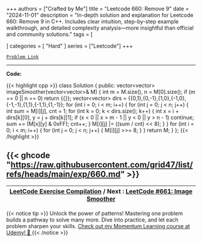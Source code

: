 
+++
authors = ["Crafted by Me"]
title = "Leetcode 660: Remove 9"
date = "2024-11-01"
description = "In-depth solution and explanation for Leetcode 660: Remove 9 in C++. Includes clear intuition, step-by-step example walkthrough, and detailed complexity analysis—more insightful than official and community solutions."
tags = [
    
]
categories = [
    "Hard"
]
series = ["Leetcode"]
+++



[`Problem Link`](https://leetcode.com/problems/remove-9/description/)

---

**Code:**

{{< highlight cpp >}}
class Solution {
public:
        vector<vector<int>> imageSmoother(vector<vector<int>>& M) {
        int m = M.size(), n = M[0].size();
        if (m == 0 || n == 0) return {{}};
        vector<vector<int>> dirs = {{0,1},{0,-1},{1,0},{-1,0},{-1,-1},{1,1},{-1,1},{1,-1}};
        for (int i = 0; i < m; i++) {
            for (int j = 0; j < n; j++) {
                int sum = M[i][j], cnt = 1;
                for (int k = 0; k < dirs.size(); k++) {
                    int x = i + dirs[k][0], y = j + dirs[k][1];
                    if (x < 0 || x > m - 1 || y < 0 || y > n - 1) continue;
                    sum += (M[x][y] & 0xFF);
                    cnt++;
                }
                M[i][j] |= ((sum / cnt) << 8);
            }
        }
         for (int i = 0; i < m; i++) {
            for (int j = 0; j < n; j++) {
                M[i][j] >>= 8;
            }
         }
        return M;
    }
};
{{< /highlight >}}

{{< ghcode "https://raw.githubusercontent.com/grid47/list/refs/heads/main/exp/660.md" >}}
---

| [LeetCode Exercise Compilation](https://grid47.xyz/leetcode/) / Next : [LeetCode #661: Image Smoother](https://grid47.xyz/posts/leetcode_661) |
| --- |
{{< notice tip >}}
Unlock the power of patterns! Mastering one problem builds a pathway to solve many more. Dive into practice, and let each problem sharpen your skills. [Check out my Momentum Learning course at Udemy! 🚀 ](https://www.udemy.com/course/algorithms-and-data-structures-in-cpp/)
{{< /notice >}}

